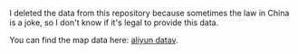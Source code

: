 I deleted the data from this repository because sometimes the law in China is a joke, so I don't know if it's legal to provide this data.

You can find the map data here: [aliyun datav](https://datav.aliyun.com/portal/school/atlas/area_selector).
